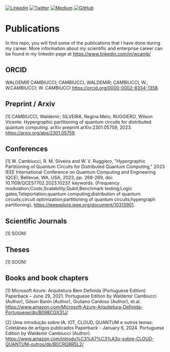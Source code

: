 [![Linkedin](https://img.shields.io/badge/LinkedIn-0077B5?style=for-the-badge&logo=linkedin&logoColor=white)](https://www.linkedin.com/in/wcamb/)
[![Twitter](https://img.shields.io/badge/Twitter-1DA1F2?style=for-the-badge&logo=twitter&logoColor=white)](https://twitter.com/wcambiuc)
[![Medium](https://img.shields.io/badge/Medium-12100E?style=for-the-badge&logo=medium&logoColor=white)](https://medium.com/@waldemircambiucci)
[![GitHub](https://img.shields.io/badge/GitHub-100000?style=for-the-badge&logo=github&logoColor=white)](https://github.com/waldemircambiucci/)


# Publications

In this repo, you will find some of the publications that I have done during my career.
More information about my scientific and enterprise career can be found in my linkedin page at https://www.linkedin.com/in/wcamb/

## ORCID
WALDEMIR CAMBIUCCI; CAMBIUCCI, WALDEMIR; CAMBIUCCI, W.; W.CAMBIUCCI; W. CAMBIUCCI
https://orcid.org/0000-0002-8334-1358.

## Preprint / Arxiv

\[1\] CAMBIUCCI, Waldemir; SILVEIRA, Regina Melo; RUGGIERO, Wilson Vicente. Hypergraphic partitioning of quantum circuits for distributed quantum computing. arXiv preprint arXiv:2301.05759, 2023. https://arxiv.org/abs/2301.05759.

## Conferences

\[1\] W. Cambiucci, R. M. Silveira and W. V. Ruggiero, "Hypergraphic Partitioning of Quantum Circuits for Distributed Quantum Computing," 2023 IEEE International Conference on Quantum Computing and Engineering (QCE), Bellevue, WA, USA, 2023, pp. 268-269, doi: 10.1109/QCE57702.2023.10237. keywords: {Frequency modulation;Costs;Scalability;Qubit;Benchmark testing;Logic gates;Teleportation;quantum computing;distribution of quantum circuits;circuit optimization;partitioning of quantum circuits;hypergraph partitioning}, https://ieeexplore.ieee.org/document/10313901.


## Scientific Journals

\[1\] SOON!

## Theses

\[1\] SOON!

## Books and book chapters

\[1\] Microsoft Azure: Arquitetura Bem Definida (Portuguese Edition) Paperback – June 29, 2021. Portuguese Edition by Waldemir Cambiucci (Author), Gilson Banin (Author), Giuliano Cardoso (Author), et.al. https://www.amazon.com/Microsoft-Azure-Arquitetura-Definida-Portuguese/dp/B098CGX31J/

\[2\] Uma introdução sobre IA, IOT, CLOUD, QUANTUM e outros temas: Coletânea de artigos publicados Paperback - January 6, 2024. Portuguese Edition by Waldemir Cambiucci (Author). https://www.amazon.com/introdu%C3%A7%C3%A3o-sobre-CLOUD-QUANTUM-outros/dp/B0CRQ8R5L2/
